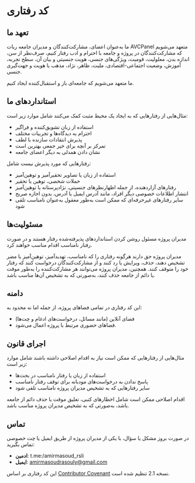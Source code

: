 # کد رفتاری

## تعهد ما

ما به‌عنوان اعضای، مشارکت‌کنندگان و مدیران جامعه ربات AVCPanel متعهد می‌شویم که مشارکت‌کنندگان در پروژه و جامعه با احترام و ادب رفتار کنیم، صرف‌نظر از سن، اندازه بدن، معلولیت، قومیت، ویژگی‌های جنسی، هویت جنسیتی و بیان آن، سطح تجربه، آموزش، وضعیت اجتماعی-اقتصادی، ملیت، ظاهر، نژاد، مذهب یا هویت و جهت‌گیری جنسی.

ما متعهد می‌شویم که جامعه‌ای باز و استقبال‌کننده ایجاد کنیم.

## استانداردهای ما

مثال‌هایی از رفتارهایی که به ایجاد یک محیط مثبت کمک می‌کنند شامل موارد زیر است:
- استفاده از زبان تشویق‌کننده و فراگیر
- احترام به دیدگاه‌ها و تجربیات مختلف
- پذیرش انتقادات سازنده با لطف
- تمرکز بر آنچه برای خیر جمعی بهترین است
- نشان دادن همدلی به دیگر اعضای جامعه

رفتارهایی که مورد پذیرش نیست شامل:
- استفاده از زبان یا تصاویر تحقیرآمیز و توهین‌آمیز
- حملات شخصی، توهین یا تحقیر
- رفتارهای آزاردهنده، از جمله اظهارنظرهای جنسیتی، نژادپرستانه یا توهین‌آمیز
- انتشار اطلاعات خصوصی دیگر افراد، مانند آدرس ایمیل یا آدرس، بدون اجازه صریح
- سایر رفتارهای غیرحرفه‌ای که ممکن است به‌طور معقول به‌عنوان نامناسب تلقی شود

## مسئولیت‌ها

مدیران پروژه مسئول روشن کردن استانداردهای پذیرفته‌شده رفتار هستند و در صورت رفتار نامناسب اقدام مناسب خواهند کرد.

مدیران پروژه حق دارند هرگونه رفتاری را که نامناسب، تهدیدآمیز، توهین‌آمیز یا مضر تشخیص دهند، حذف، ویرایش یا رد کنند و از مشارکت‌کنندگان درخواست کنند که رفتار خود را متوقف کنند. همچنین، مدیران پروژه می‌توانند هر مشارکت‌کننده را به‌طور موقت یا دائم از جامعه حذف کنند، به‌صورتی که به تشخیص آن‌ها مناسب باشد.

## دامنه

این کد رفتاری در تمامی فضاهای پروژه، از جمله اما نه محدود به:
- فضای آنلاین (مانند مسائل، درخواست‌های ادغام و چت‌ها)
- فضاهای حضوری مرتبط با پروژه
اعمال می‌شود.

## اجرای قانون

مثال‌هایی از رفتارهایی که ممکن است نیاز به اقدام اصلاحی داشته باشند شامل موارد زیر است:
- استفاده از زبان یا رفتار نامناسب در بحث‌ها
- پاسخ ندادن به درخواست‌های مودبانه برای توقف رفتار نامناسب
- سایر رفتارهایی که به تشخیص مدیران پروژه نامناسب تلقی شود

اقدام اصلاحی ممکن است شامل اخطارهای کتبی، تعلیق موقت یا حذف دائم از جامعه باشد، به‌صورتی که به تشخیص مدیران پروژه مناسب باشد.

## تماس

در صورت بروز مشکل یا سؤال، با یکی از مدیران پروژه از طریق ایمیل یا چت خصوصی تماس بگیرید:
- **ادمین**: t.me:/amirmasoud_rsli
- **ایمیل**: amirmasoudrasouly@gmail.com

این کد رفتاری بر اساس [Contributor Covenant](https://www.contributor-covenant.org) نسخه 2.1 تنظیم شده است.
